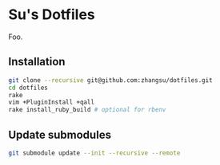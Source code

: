 # Su's Dotfiles

Foo.

## Installation

```Zsh
git clone --recursive git@github.com:zhangsu/dotfiles.git
cd dotfiles
rake
vim +PluginInstall +qall
rake install_ruby_build # optional for rbenv
```

## Update submodules

```Zsh
git submodule update --init --recursive --remote
```
